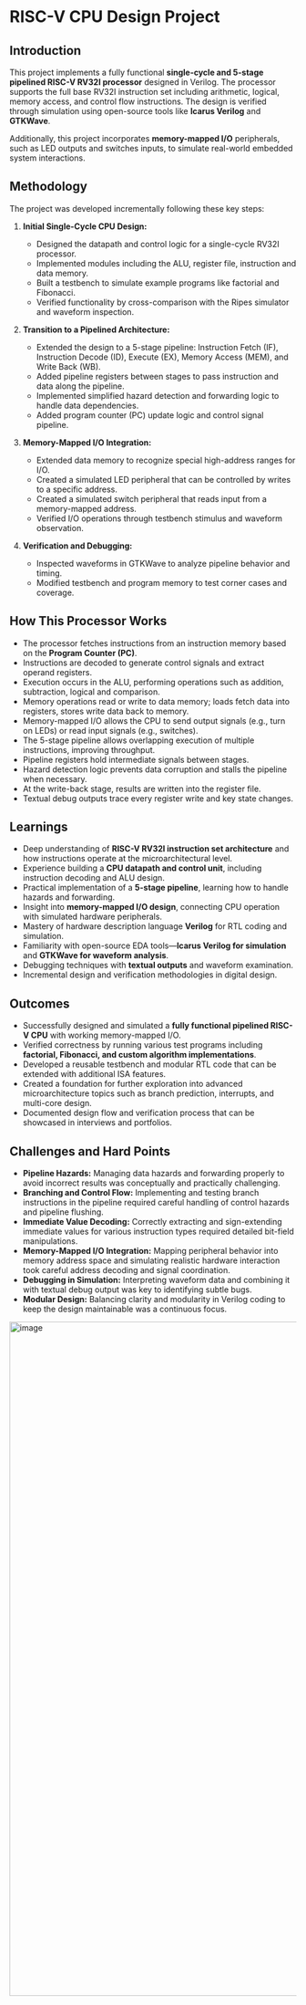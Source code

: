 # RISC-V CPU Design Project

## Introduction

This project implements a fully functional **single-cycle and 5-stage pipelined RISC-V RV32I processor** designed in Verilog. The processor supports the full base RV32I instruction set including arithmetic, logical, memory access, and control flow instructions. The design is verified through simulation using open-source tools like **Icarus Verilog** and **GTKWave**. 

Additionally, this project incorporates **memory-mapped I/O** peripherals, such as LED outputs and switches inputs, to simulate real-world embedded system interactions.

## Methodology

The project was developed incrementally following these key steps:

1. **Initial Single-Cycle CPU Design:**
   - Designed the datapath and control logic for a single-cycle RV32I processor.
   - Implemented modules including the ALU, register file, instruction and data memory.
   - Built a testbench to simulate example programs like factorial and Fibonacci.
   - Verified functionality by cross-comparison with the Ripes simulator and waveform inspection.

2. **Transition to a Pipelined Architecture:**
   - Extended the design to a 5-stage pipeline: Instruction Fetch (IF), Instruction Decode (ID), Execute (EX), Memory Access (MEM), and Write Back (WB).
   - Added pipeline registers between stages to pass instruction and data along the pipeline.
   - Implemented simplified hazard detection and forwarding logic to handle data dependencies.
   - Added program counter (PC) update logic and control signal pipeline.

3. **Memory-Mapped I/O Integration:**
   - Extended data memory to recognize special high-address ranges for I/O.
   - Created a simulated LED peripheral that can be controlled by writes to a specific address.
   - Created a simulated switch peripheral that reads input from a memory-mapped address.
   - Verified I/O operations through testbench stimulus and waveform observation.

4. **Verification and Debugging:**
   - Inspected waveforms in GTKWave to analyze pipeline behavior and timing.
   - Modified testbench and program memory to test corner cases and coverage.

## How This Processor Works

- The processor fetches instructions from an instruction memory based on the **Program Counter (PC)**.
- Instructions are decoded to generate control signals and extract operand registers.
- Execution occurs in the ALU, performing operations such as addition, subtraction, logical and comparison.
- Memory operations read or write to data memory; loads fetch data into registers, stores write data back to memory.
- Memory-mapped I/O allows the CPU to send output signals (e.g., turn on LEDs) or read input signals (e.g., switches).
- The 5-stage pipeline allows overlapping execution of multiple instructions, improving throughput.
- Pipeline registers hold intermediate signals between stages.
- Hazard detection logic prevents data corruption and stalls the pipeline when necessary.
- At the write-back stage, results are written into the register file.
- Textual debug outputs trace every register write and key state changes.

## Learnings

- Deep understanding of **RISC-V RV32I instruction set architecture** and how instructions operate at the microarchitectural level.
- Experience building a **CPU datapath and control unit**, including instruction decoding and ALU design.
- Practical implementation of a **5-stage pipeline**, learning how to handle hazards and forwarding.
- Insight into **memory-mapped I/O design**, connecting CPU operation with simulated hardware peripherals.
- Mastery of hardware description language **Verilog** for RTL coding and simulation.
- Familiarity with open-source EDA tools—**Icarus Verilog for simulation** and **GTKWave for waveform analysis**.
- Debugging techniques with **textual outputs** and waveform examination.
- Incremental design and verification methodologies in digital design.

## Outcomes

- Successfully designed and simulated a **fully functional pipelined RISC-V CPU** with working memory-mapped I/O.
- Verified correctness by running various test programs including **factorial, Fibonacci, and custom algorithm implementations**.
- Developed a reusable testbench and modular RTL code that can be extended with additional ISA features.
- Created a foundation for further exploration into advanced microarchitecture topics such as branch prediction, interrupts, and multi-core design.
- Documented design flow and verification process that can be showcased in interviews and portfolios.

## Challenges and Hard Points

- **Pipeline Hazards:** Managing data hazards and forwarding properly to avoid incorrect results was conceptually and practically challenging.
- **Branching and Control Flow:** Implementing and testing branch instructions in the pipeline required careful handling of control hazards and pipeline flushing.
- **Immediate Value Decoding:** Correctly extracting and sign-extending immediate values for various instruction types required detailed bit-field manipulations.
- **Memory-Mapped I/O Integration:** Mapping peripheral behavior into memory address space and simulating realistic hardware interaction took careful address decoding and signal coordination.
- **Debugging in Simulation:** Interpreting waveform data and combining it with textual debug output was key to identifying subtle bugs.
- **Modular Design:** Balancing clarity and modularity in Verilog coding to keep the design maintainable was a continuous focus.



<img width="2304" height="1182" alt="image" src="https://github.com/user-attachments/assets/2f579757-cc70-46eb-bfc2-e6c40ae4cea8" />


